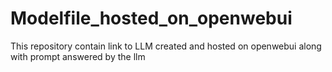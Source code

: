 # Modelfile_hosted_on_openwebui
This repository contain link to LLM created and hosted on openwebui along with prompt answered by the llm
